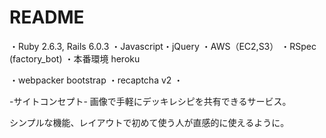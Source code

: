 # README

・Ruby 2.6.3, Rails 6.0.3
・Javascript・jQuery
・AWS（EC2,S3）
・RSpec (factory_bot)
・本番環境 heroku

・webpacker bootstrap
・recaptcha v2
・

-サイトコンセプト-
画像で手軽にデッキレシピを共有できるサービス。

シンプルな機能、レイアウトで初めて使う人が直感的に使えるように。


